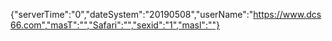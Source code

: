 {"serverTime":"0","dateSystem":"20190508","userName":"https://www.dcs66.com","masT":"","Safari":"","sexid":"1","masl":""}
